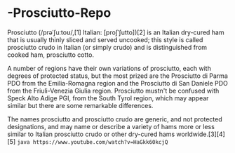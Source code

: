 # -Prosciutto-Repo
Prosciutto (/prəˈʃuːtoʊ/,[1] Italian: [proʃˈʃutto])[2] is an Italian dry-cured ham that is usually thinly sliced and served uncooked; this style is called prosciutto crudo in Italian (or simply crudo) and is distinguished from cooked ham, prosciutto cotto.

A number of regions have their own variations of prosciutto, each with degrees of protected status, but the most prized are the Prosciutto di Parma PDO from the Emilia-Romagna region and the Prosciutto di San Daniele PDO from the Friuli-Venezia Giulia region. Prosciutto mustn't be confused with Speck Alto Adige PGI, from the South Tyrol region, which may appear similar but there are some remarkable differences.

The names prosciutto and prosciutto crudo are generic, and not protected designations, and may name or describe a variety of hams more or less similar to Italian prosciutto crudo or other dry-cured hams worldwide.[3][4][5] 
```java https://www.youtube.com/watch?v=HaGkk60kcjQ ```
